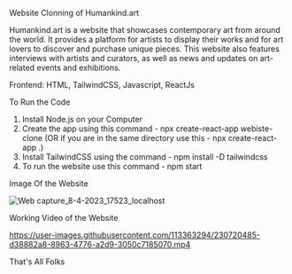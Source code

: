 Website Clonning of Humankind.art

Humankind.art is a website that showcases contemporary art from around the world. It provides a platform for artists to display their works and for art lovers to discover and purchase unique pieces. This website also features interviews with artists and curators, as well as news and updates on art-related events and exhibitions.

Frontend: HTML, TailwindCSS, Javascript, ReactJs

To Run the Code
1) Install Node.js on your Computer
2) Create the app using this command - npx create-react-app webiste-clone (OR if you are in the same directory use this - npx create-react-app .)
3) Install TailwindCSS using the command - npm install -D tailwindcss
4) To run the website use this command - npm start

Image Of the Website

![Web capture_8-4-2023_17523_localhost](https://user-images.githubusercontent.com/113363294/230720811-d014871a-87e6-41d5-a684-7a9f82f1abdb.jpeg)

Working Video of the Website

https://user-images.githubusercontent.com/113363294/230720485-d38882a8-8963-4776-a2d9-3050c7185070.mp4

That's All Folks
